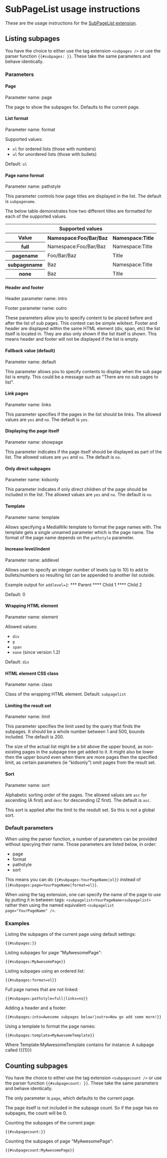 # SubPageList usage instructions

These are the usage instructions for the [SubPageList extension](../README.md).

## Listing subpages

You have the choice to either use the tag extension <code>&lt;subpages /></code>
or use the parser function <code>{{#subpages: }}</code>. These take the
same parameters and behave identically.

### Parameters

#### Page

Parameter name: page

The page to show the subpages for. Defaults to the current page.

#### List format

Parameter name: format

Supported values:

* <code>ol</code> for ordered lists (those with numbers)
* <code>ul</code> for unordered lists (those with bullets)

Default: <code>ul</code>

#### Page name format

Parameter name: pathstyle

This parameter controls how page titles are displayed in the list. The default is <code>subpagename</code>.

The below table demonstrates how two different titles are formatted for each of the supported values.

<table>
	<tr>
		<th colspan="3">Supported values</th>
	</tr>
	<tr>
		<th>Value</th>
		<th>Namespace:Foo/Bar/Baz</th>
		<th>Namespace:Title</th>
	</tr>
	<tr>
		<th>full</th>
		<td>Namespace:Foo/Bar/Baz</td>
		<td>Namespace:Title</td>
	</tr>
	<tr>
		<th>pagename</th>
		<td>Foo/Bar/Baz</td>
		<td>Title</td>
	</tr>
	<tr>
		<th>subpagename</th>
		<td>Baz</td>
		<td>Namespace:Title</td>
	</tr>
	<tr>
		<th>none</th>
		<td>Baz</td>
		<td>Title</td>
	</tr>
</table>

#### Header and footer

Header parameter name: intro

Footer parameter name: outro

These parameters allow you to specify content to be placed before and after the list of sub pages.
This context can be simple wikitext. Footer and header are displayed within the same HTML element
(div, span, etc) the list itself is located in. They are also only shown if the list itself is shown.
This means header and footer will not be displayed if the list is empty.

#### Fallback value (default)

Parameter name: default

This parameter allows you to specify contents to display when the sub page list is empty. This could
be a message such as "There are no sub pages to list".

#### Link pages

Parameter name: links

This parameter specifies if the pages in the list should be links. The allowed values
are <code>yes</code> and <code>no</code>. The default is <code>yes</code>.

#### Displaying the page itself

Parameter name: showpage

This parameter indicates if the page itself should be displayed as part of the list.
The allowed values are <code>yes</code> and <code>no</code>. The default is <code>no</code>.

#### Only direct subpages

Parameter name: kidsonly

This parameter indicates if only direct children of the page should be included in the list.
The allowed values are <code>yes</code> and <code>no</code>. The default is <code>no</code>.

#### Template

Parameter name: template

Allows specifying a MediaWiki template to format the page names with. The template gets a
single unnamed parameter which is the page name. The format of the page name depends on the
<code>pathstyle</code> parameter.

#### Increase level/indent

Parameter name: addlevel

Allows user to specify an integer number of levels (up to 10) to add to bullets/numbers 
so resulting list can be appended to another list outside.  

Example output for <code>addlevel=2</code>:
    *** Parent
		**** Child 1
		**** Child 2

Default: 0

#### Wrapping HTML element

Parameter name: element

Allowed values:

* `div`
* `p`
* `span`
* `none` (since version 1.2)
 
Default: `div`

#### HTML element CSS class

Parameter name: class

Class of the wrapping HTML element. Default: <code>subpagelist</code>

#### Limiting the result set

Parameter name: limit

This parameter specifies the limit used by the query that finds the subpages.
It should be a whole number between 1 and 500, bounds included. The default
is 200.

The size of the actual list might be a bit above the upper bound, as non-existing
pages in the subpage tree get added to it. It might also be lower then the upper
bound even when there are more pages then the specified limit, as certain parameters
(ie "kidsonly") omit pages from the result set.

#### Sort

Parameter name: sort

Alphabetic sorting order of the pages. The allowed values are <code>asc</code> for ascending (A first)
and <code>desc</code> for descending (Z first). The default is <code>asc</code>.

This sort is applied after the limit to the resdult set. So this is not a global sort.

### Default parameters

When using the parser function, a number of parameters can be provided without
specying their name. Those parameters are listed below, in order:

* page
* format
* pathstyle
* sort
 
This means you can do <code>{{#subpages:YourPageName|ol}}</code>
instead of <code>{{#subpages:page=YourPageName|format=ol}}</code>.

When using the tag extension, one can specify the name of the page to use by putting
it in between tags: <code>&lt;subpagelist>YourPageName&lt;subpagelist></code> rather
then using the named equivalent <code>&lt;subpagelist page="YourPageName" /></code>.
 
### Examples

Listing the subpages of the current page using default settings:

    {{#subpages:}}

Listing subpages for page "MyAwesomePage":

    {{#subpages:MyAwesomePage}}

Listing subpages using an ordered list:

    {{#subpages:format=ol}}

Full page names that are not linked:

    {{#subpages:pathstyle=full|links=no}}

Adding a header and a footer:

    {{#subpages:into=Awesome subpages below!|outro=Now go add some more!}}

Using a template to format the page names:

    {{#subpages:template=MyAwesomeTemplate}}

Where Template:MyAwesomeTemplate contains for instance: A subpage called {{{1}}}

## Counting subpages

You have the choice to either use the tag extension <code>&lt;subpagecount /></code>
or use the parser function <code>{{#subpagecount: }}</code>. These take the
same parameters and behave identically.

The only parameter is <code>page</code>, which defaults to the current page.

The page itself is not included in the subpage count. So if the page has no subpages,
the count will be 0.

Counting the subpages of the current page:

    {{#subpagecount:}}

Counting the subpages of page "MyAwesomePage":

    {{#subpagecount:MyAwesomePage}}
